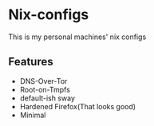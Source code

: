 # Nix-configs
This is my personal machines' nix configs

## Features
- DNS-Over-Tor
- Root-on-Tmpfs
- default-ish sway
- Hardened Firefox(That looks good)
- Minimal
